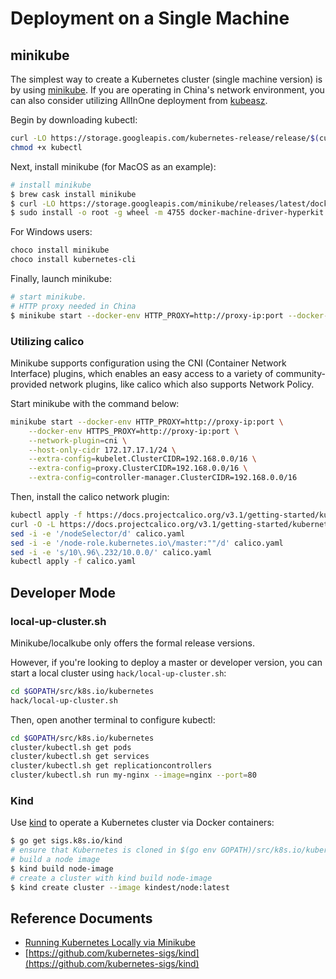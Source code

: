 # Deployment on a Single Machine

## minikube

The simplest way to create a Kubernetes cluster (single machine version) is by using [minikube](https://github.com/kubernetes/minikube). If you are operating in China's network environment, you can also consider utilizing AllInOne deployment from [kubeasz](https://github.com/gjmzj/kubeasz).

Begin by downloading kubectl:

```bash
curl -LO https://storage.googleapis.com/kubernetes-release/release/$(curl -s https://storage.googleapis.com/kubernetes-release/release/stable.txt)/bin/linux/amd64/kubectl
chmod +x kubectl
```

Next, install minikube (for MacOS as an example):

```bash
# install minikube
$ brew cask install minikube
$ curl -LO https://storage.googleapis.com/minikube/releases/latest/docker-machine-driver-hyperkit
$ sudo install -o root -g wheel -m 4755 docker-machine-driver-hyperkit /usr/local/bin/
```

For Windows users:

```bash
choco install minikube
choco install kubernetes-cli
```

Finally, launch minikube:

```bash
# start minikube.
# HTTP proxy needed in China
$ minikube start --docker-env HTTP_PROXY=http://proxy-ip:port --docker-env HTTPS_PROXY=http://proxy-ip:port --vm-driver=hyperkit
```

### Utilizing calico

Minikube supports configuration using the CNI (Container Network Interface) plugins, which enables an easy access to a variety of community-provided network plugins, like calico which also supports Network Policy.

Start minikube with the command below:

```bash
minikube start --docker-env HTTP_PROXY=http://proxy-ip:port \
    --docker-env HTTPS_PROXY=http://proxy-ip:port \
    --network-plugin=cni \
    --host-only-cidr 172.17.17.1/24 \
    --extra-config=kubelet.ClusterCIDR=192.168.0.0/16 \
    --extra-config=proxy.ClusterCIDR=192.168.0.0/16 \
    --extra-config=controller-manager.ClusterCIDR=192.168.0.0/16
```

Then, install the calico network plugin:

```bash
kubectl apply -f https://docs.projectcalico.org/v3.1/getting-started/kubernetes/installation/hosted/rbac-kdd.yaml
curl -O -L https://docs.projectcalico.org/v3.1/getting-started/kubernetes/installation/hosted/kubernetes-datastore/calico-networking/1.7/calico.yaml
sed -i -e '/nodeSelector/d' calico.yaml
sed -i -e '/node-role.kubernetes.io\/master:""/d' calico.yaml
sed -i -e 's/10\.96\.232/10.0.0/' calico.yaml
kubectl apply -f calico.yaml
```

## Developer Mode

### local-up-cluster.sh

Minikube/localkube only offers the formal release versions.

However, if you're looking to deploy a master or developer version, you can start a local cluster using `hack/local-up-cluster.sh`:

```bash
cd $GOPATH/src/k8s.io/kubernetes
hack/local-up-cluster.sh
```

Then, open another terminal to configure kubectl:

```bash
cd $GOPATH/src/k8s.io/kubernetes
cluster/kubectl.sh get pods
cluster/kubectl.sh get services
cluster/kubectl.sh get replicationcontrollers
cluster/kubectl.sh run my-nginx --image=nginx --port=80
```

### Kind

Use [kind](https://github.com/kubernetes-sigs/kind) to operate a Kubernetes cluster via Docker containers:

```bash
$ go get sigs.k8s.io/kind
# ensure that Kubernetes is cloned in $(go env GOPATH)/src/k8s.io/kubernetes
# build a node image
$ kind build node-image
# create a cluster with kind build node-image
$ kind create cluster --image kindest/node:latest
```

## Reference Documents

* [Running Kubernetes Locally via Minikube](https://kubernetes.io/docs/setup/production-environment/tools/kubeadm/install-kubeadm/)
* [https://github.com/kubernetes-sigs/kind](https://github.com/kubernetes-sigs/kind)
